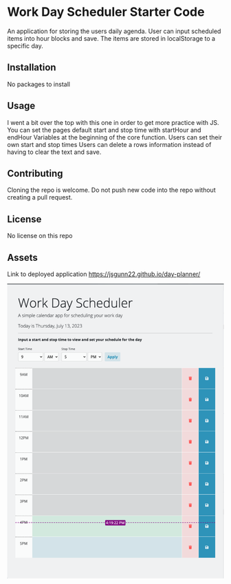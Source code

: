 # Work Day Scheduler Starter Code

An application for storing the users daily agenda. User can input scheduled items into hour blocks and save. The items are stored in localStorage to a specific day.

## Installation

No packages to install

## Usage

I went a bit over the top with this one in order to get more practice with JS.  
You can set the pages default start and stop time with startHour and endHour Variables at the beginning of the core function.
Users can set their own start and stop times
Users can delete a rows information instead of having to clear the text and save.

## Contributing

Cloning the repo is welcome. Do not push new code into the repo without creating a pull request.

## License

No license on this repo

## Assets

Link to deployed application https://jsgunn22.github.io/day-planner/

![Screebshot of daily planner](./Assets/images/day-planner.png)
